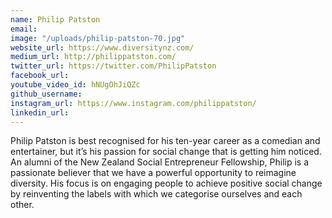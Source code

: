 ```yaml
---
name: Philip Patston
email: 
image: "/uploads/philip-patston-70.jpg"
website_url: https://www.diversitynz.com/
medium_url: http://philippatston.com/
twitter_url: https://twitter.com/PhilipPatston
facebook_url: 
youtube_video_id: hNUgOhJiQZc
github_username: 
instagram_url: https://www.instagram.com/philippatston/
linkedin_url: 
---
```


Philip Patston is best recognised for his ten-year career as a comedian and entertainer, but it’s his passion for social change that is getting him noticed. An alumni of the New Zealand Social Entrepreneur Fellowship, Philip is a passionate believer that we have a powerful opportunity to reimagine diversity. His focus is on engaging people to achieve positive social change by reinventing the labels with which we categorise ourselves and each other.
